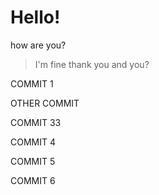 # Hello!

how are you?
> I'm fine thank you and you?

COMMIT 1 

OTHER COMMIT

COMMIT 33

COMMIT 4

COMMIT 5

COMMIT 6